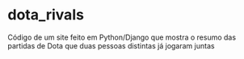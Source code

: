 # dota_rivals
Código de um site feito em Python/Django que mostra o resumo das partidas de Dota que duas pessoas distintas já jogaram juntas
